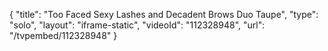 {
    "title": "Too Faced Sexy Lashes and Decadent Brows Duo  Taupe",
    "type": "solo",
    "layout": "iframe-static",
    "videoId": "112328948",
    "url": "\/tvpembed\/112328948"
}